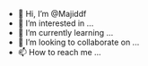 - 👋 Hi, I’m @Majiddf
- 👀 I’m interested in ...
- 🌱 I’m currently learning ...
- 💞️ I’m looking to collaborate on ...
- 📫 How to reach me ...

<!---
Majiddf/Majiddf is a ✨ special ✨ repository because its `README.md` (this file) appears on your GitHub profile.
You can click the Preview link to take a look at your changes.
--->
